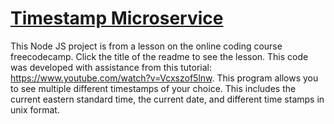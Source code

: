 
# [Timestamp Microservice](https://www.freecodecamp.org/learn/apis-and-microservices/apis-and-microservices-projects/timestamp-microservice)
This Node JS project is from a lesson on the online coding course freecodecamp. Click the title of the readme to see the lesson.
This code was developed with assistance from this tutorial: https://www.youtube.com/watch?v=Vcxszof5lnw.
This program allows you to see multiple different timestamps of your choice. This includes the current eastern standard time, the current date, and different time stamps in unix format.
